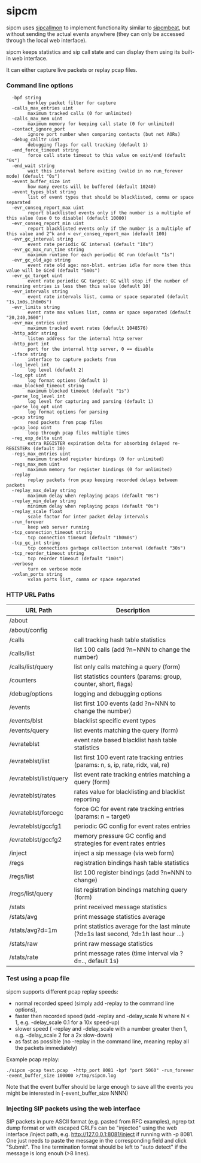 # sipcm

sipcm uses [sipcallmon](https://github.com/intuitivelabs/sipcallmon/) to
 implement functionality similar to
 [sipcmbeat](https://github.com/intuitivelabs/sipcmbeat/), but without
 sending the actual events anywhere (they can only be accessed through
 the local web interface).

sipcm keeps statistics and sip call state and can display them using
its built-in web interface.

It can either capture live packets or replay pcap files.

### Command line options


```
  -bpf string
    	berkley packet filter for capture
  -calls_max_entries uint
    	maximum tracked calls (0 for unlimited)
  -calls_max_mem uint
    	maximum memory for keeping call state (0 for unlimited)
  -contact_ignore_port
    	ignore port number when comparing contacts (but not AORs)
  -debug_calltr uint
    	debugging flags for call tracking (default 1)
  -end_force_timeout string
    	force call state timeout to this value on exit/end (default "0s")
  -end_wait string
    	wait this interval before exiting (valid in no run_forever mode) (default "0s")
  -event_buffer_size int
    	how many events will be buffered (default 10240)
  -event_types_blst string
    	list of event types that should be blacklisted, comma or space separated
  -evr_conseq_report_max uint
    	report blacklisted events only if the number is a multiple of this value (use 0 to disable) (default 10000)
  -evr_conseq_report_min uint
    	report blacklisted events only if the number is a multiple of this value and 2^k and < evr_conseq_report_max (default 100)
  -evr_gc_interval string
    	event rate periodic GC interval (default "10s")
  -evr_gc_max_run_time string
    	maximum runtime for each periodic GC run (default "1s")
  -evr_gc_old_age string
    	event rate old age: non-blst. entries idle for more then this value will be GCed (default "5m0s")
  -evr_gc_target uint
    	event rate periodic GC target: GC will stop if the number of remaining entries is less then this value (default 10)
  -evr_intervals string
    	event rate intervals list, comma or space separated (default "1s,1m0s,1h0m0s")
  -evr_limits string
    	event rate max values list, comma or space separated (default "20,240,3600")
  -evr_max_entries uint
    	maximum tracked event rates (default 1048576)
  -http_addr string
    	listen address for the internal http server
  -http_port int
    	port for the internal http server, 0 == disable
  -iface string
    	interface to capture packets from
  -log_level int
    	log level (default 2)
  -log_opt uint
    	log format options (default 1)
  -max_blocked_timeout string
    	maximum blocked timeout (default "1s")
  -parse_log_level int
    	log level for capturing and parsing (default 1)
  -parse_log_opt uint
    	log format options for parsing
  -pcap string
    	read packets from pcap files
  -pcap_loop uint
    	loop through pcap files multiple times
  -reg_exp_delta uint
    	extra REGISTER expiration delta for absorbing delayed re-REGISTERs (default 30)
  -regs_max_entries uint
    	maximum tracked register bindings (0 for unlimited)
  -regs_max_mem uint
    	maximum memory for register bindings (0 for unlimited)
  -replay
    	replay packets from pcap keeping recorded delays between packets
  -replay_max_delay string
    	maximum delay when replaying pcaps (default "0s")
  -replay_min_delay string
    	minimum delay when replaying pcaps (default "0s")
  -replay_scale float
    	scale factor for inter packet delay intervals
  -run_forever
    	keep web server running
  -tcp_connection_timeout string
    	tcp connection timeout (default "1h0m0s")
  -tcp_gc_int string
    	tcp connections garbage collection interval (default "30s")
  -tcp_reorder_timeout string
    	tcp reorder timeout (default "1m0s")
  -verbose
    	turn on verbose mode
  -vxlan_ports string
    	vxlan ports list, comma or space separated
```


### HTTP URL Paths

| URL Path | Description |
| -------- | ----------- |
| /about ||
| /about/config ||
| /calls | call tracking hash table statistics |
| /calls/list | list 100 calls (add ?n=NNN to change the number) |
| /calls/list/query | list only calls matching a query (form) |
| /counters | list statistics counters (params: group, counter, short, flags) |
| /debug/options | logging and debugging options |
| /events | list first 100 events (add ?n=NNN to change the number) |
| /events/blst | blacklist specific event types |
| /events/query | list events matching the query (form) |
| /evrateblst | event rate based blacklist hash table statistics |
| /evrateblst/list | list first 100 event rate tracking entries (params: n, s, ip, rate, ridx, val, re) |
| /evrateblst/list/query | list event rate tracking entries matching a query (form) |
| /evrateblst/rates | rates value for blacklisting and blacklist reporting |
| /evrateblst/forcegc | force GC for event rate tracking entries (params: n = target) |
| /evrateblst/gccfg1 | periodic GC config for event rates entries |
| /evrateblst/gccfg2 | memory pressure GC config and strategies for event rates entries |
| /inject | inject a sip message (via web form) |
| /regs | registration bindings hash table statistics |
| /regs/list | list 100 register bindings (add ?n=NNN to change) |
| /regs/list/query | list registration bindings matching query (form) |
| /stats | print received message statistics |
| /stats/avg | print message statistics average |
| /stats/avg?d=1m | print statistics average for the last minute (?d=1s last second, ?d=1h last hour ...) |
| /stats/raw | print raw message statistics |
| /stats/rate | print message rates (time interval via ?d=.., default 1s) |


### Test using a pcap file

sipcm supports different pcap replay speeds:

 - normal recorded speed (simply add -replay to the command line options),
 - faster then recorded speed (add -replay and -delay\_scale N where N \< 1,
 e.g. -delay\_scale 0.1 for a 10x speed-up)
 - slower speed ( -replay and  -delay\_scale with a number greater then 1,
 e.g. -delay\_scale 2 for a 2x slow-down)
 - as fast as possible (no -replay in the command line, meaning replay all
 the packets immediately)

Example pcap replay:

```
./sipcm -pcap test.pcap  -http_port 8081 -bpf "port 5060" -run_forever -event_buffer_size 100000 >/tmp/sipcm.log
```

Note that the event buffer should be large enough to save all the events you
might be interested in (-event\_buffer\_size NNNN)


### Injecting SIP packets using the web interface

SIP packets in pure ASCII format (e.g. pasted from RFC examples), ngrep
 txt dump format or with escaped CRLFs can be "injected" using the
 web interface /inject path, e.g. http://127.0.0.1:8081/inject if 
 running with -p 8081.
One just needs to paste the  message in the corresponding field and click
"Submit". The line termination format should be left to "auto detect" if the
message is long enouh (\>8 lines).


